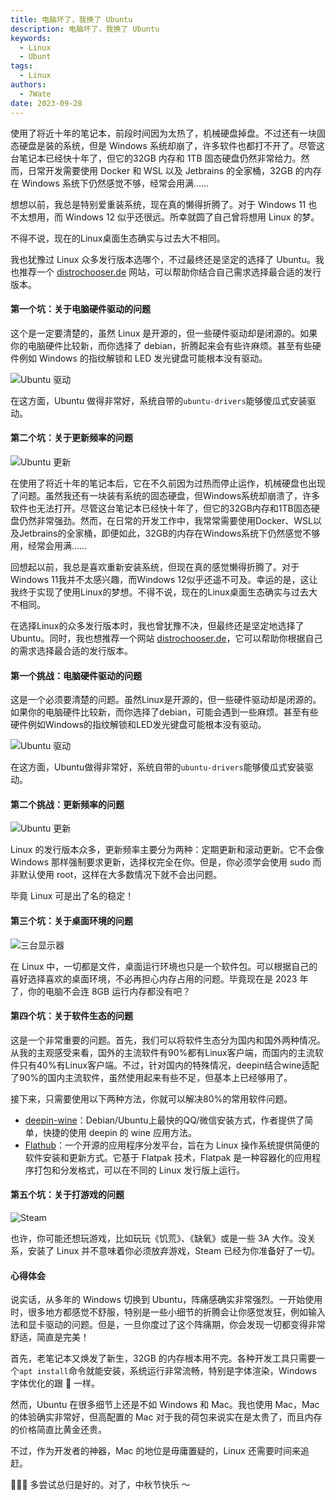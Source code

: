 ```yaml
---
title: 电脑坏了，我换了 Ubuntu
description: 电脑坏了，我换了 Ubuntu
keywords:
  - Linux
  - Ubunt
tags:
  - Linux
authors:
  - 7Wate
date: 2023-09-28
---
```


使用了将近十年的笔记本，前段时间因为太热了，机械硬盘掉盘。不过还有一块固态硬盘是装的系统，但是 Windows 系统却崩了，许多软件也都打不开了。尽管这台笔记本已经快十年了，但它的32GB 内存和 1TB 固态硬盘仍然非常给力。然而，日常开发需要使用 Docker 和 WSL 以及 Jetbrains 的全家桶，32GB 的内存在 Windows 系统下仍然感觉不够，经常会用满……

想想以前，我总是特别爱重装系统，现在真的懒得折腾了。对于 Windows 11 也不太想用，而 Windows 12 似乎还很远。所幸就圆了自己曾将想用 Linux 的梦。

不得不说，现在的Linux桌面生态确实与过去大不相同。

我也犹豫过 Linux 众多发行版本选哪个，不过最终还是坚定的选择了 Ubuntu。我也推荐一个 [distrochooser.de](https://distrochooser.de/zh-hans) 网站，可以帮助你结合自己需求选择最合适的发行版本。

#### 第一个坑：关于电脑硬件驱动的问题

这个是一定要清楚的，虽然 Linux 是开源的，但一些硬件驱动却是闭源的。如果你的电脑硬件比较新，而你选择了 debian，折腾起来会有些许麻烦。甚至有些硬件例如 Windows 的指纹解锁和 LED 发光键盘可能根本没有驱动。

![Ubuntu 驱动](https://static.7wate.com/img/2023/09/28/881811002c1ce.png)

在这方面，Ubuntu 做得非常好，系统自带的`ubuntu-drivers`能够傻瓜式安装驱动。

#### 第二个坑：关于更新频率的问题

![Ubuntu 更新](https://static.7wate.com/img/2023/09/28/ad3f9ace9a2c1.png)

在使用了将近十年的笔记本后，它在不久前因为过热而停止运作，机械硬盘也出现了问题。虽然我还有一块装有系统的固态硬盘，但Windows系统却崩溃了，许多软件也无法打开。尽管这台笔记本已经快十年了，但它的32GB内存和1TB固态硬盘仍然非常强劲。然而，在日常的开发工作中，我常常需要使用Docker、WSL以及Jetbrains的全家桶，即便如此，32GB的内存在Windows系统下仍然感觉不够用，经常会用满……

回想起以前，我总是喜欢重新安装系统，但现在真的感觉懒得折腾了。对于Windows 11我并不太感兴趣，而Windows 12似乎还遥不可及。幸运的是，这让我终于实现了使用Linux的梦想。不得不说，现在的Linux桌面生态确实与过去大不相同。

在选择Linux的众多发行版本时，我也曾犹豫不决，但最终还是坚定地选择了Ubuntu。同时，我也想推荐一个网站 [distrochooser.de](https://distrochooser.de/zh-hans)，它可以帮助你根据自己的需求选择最合适的发行版本。

#### 第一个挑战：电脑硬件驱动的问题

这是一个必须要清楚的问题。虽然Linux是开源的，但一些硬件驱动却是闭源的。如果你的电脑硬件比较新，而你选择了debian，可能会遇到一些麻烦。甚至有些硬件例如Windows的指纹解锁和LED发光键盘可能根本没有驱动。

![Ubuntu 驱动](https://static.7wate.com/img/2023/09/28/881811002c1ce.png)

在这方面，Ubuntu做得非常好，系统自带的`ubuntu-drivers`能够傻瓜式安装驱动。

#### 第二个挑战：更新频率的问题

![Ubuntu 更新](https://static.7wate.com/img/2023/09/28/ad3f9ace9a2c1.png)

Linux 的发行版本众多，更新频率主要分为两种：定期更新和滚动更新。它不会像 Windows 那样强制要求更新，选择权完全在你。但是，你必须学会使用 sudo 而非默认使用 root，这样在大多数情况下就不会出问题。

毕竟 Linux 可是出了名的稳定！

#### 第三个坑：关于桌面环境的问题

![三台显示器](https://static.7wate.com/img/2023/09/28/1024df0087ce9.png)

在 Linux 中，一切都是文件，桌面运行环境也只是一个软件包。可以根据自己的喜好选择喜欢的桌面环境，不必再担心内存占用的问题。毕竟现在是 2023 年了，你的电脑不会连 8GB 运行内存都没有吧？

#### 第四个坑：关于软件生态的问题

这是一个非常重要的问题。首先，我们可以将软件生态分为国内和国外两种情况。从我的主观感受来看，国外的主流软件有90%都有Linux客户端，而国内的主流软件只有40%有Linux客户端。不过，针对国内的特殊情况，deepin结合wine适配了90%的国内主流软件，虽然使用起来有些不足，但基本上已经够用了。

接下来，只需要使用以下两种方法，你就可以解决80%的常用软件问题。

- [deepin-wine](https://github.com/zq1997/deepin-wine)：Debian/Ubuntu上最快的QQ/微信安装方式，作者提供了简单，快捷的使用 deepin 的 wine 应用方法。
- [Flathub](https://flathub.org/zh-Hans)：一个开源的应用程序分发平台，旨在为 Linux 操作系统提供简便的软件安装和更新方式。它基于 Flatpak 技术，Flatpak 是一种容器化的应用程序打包和分发格式，可以在不同的 Linux 发行版上运行。

#### 第五个坑：关于打游戏的问题

![Steam](https://static.7wate.com/img/2023/09/28/5bb7195bb0125.png)

也许，你可能还想玩游戏，比如玩玩《饥荒》、《缺氧》或是一些 3A 大作。没关系，安装了 Linux 并不意味着你必须放弃游戏，Steam 已经为你准备好了一切。

#### 心得体会

说实话，从多年的 Windows 切换到 Ubuntu，阵痛感确实非常强烈。一开始使用时，很多地方都感觉不舒服，特别是一些小细节的折腾会让你感觉发狂，例如输入法和显卡驱动的问题。但是，一旦你度过了这个阵痛期，你会发现一切都变得非常舒适，简直是完美！

首先，老笔记本又焕发了新生，32GB 的内存根本用不完。各种开发工具只需要一个`apt install`命令就能安装，系统运行非常流畅，特别是字体渲染，Windows 字体优化的跟 💩 一样。

然而，Ubuntu 在很多细节上还是不如 Windows 和 Mac。我也使用 Mac，Mac 的体验确实非常好，但高配置的 Mac 对于我的荷包来说实在是太贵了，而且内存的价格简直比黄金还贵。

不过，作为开发者的神器，Mac 的地位是毋庸置疑的，Linux 还需要时间来追赶。

🥰🥰🥰 多尝试总归是好的。对了，中秋节快乐 ～

